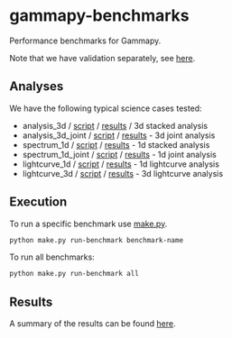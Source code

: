 # gammapy-benchmarks

Performance benchmarks for Gammapy.

Note that we have validation separately, see [here](../README.md).

## Analyses

We have the following typical science cases tested:

- analysis_3d / [script](analysis_3d.py) / [results](results/analysis_3d) / 3d stacked analysis
- analysis_3d_joint / [script](analysis_3d_joint.py) / [results](results/analysis_3d_joint) - 3d joint analysis
- spectrum_1d / [script](spectrum_1d.py) / [results](results/spectrum_1d) - 1d stacked analysis
- spectrum_1d_joint / [script](spectrum_1d_joint.py) / [results](results/spectrum_1d_joint) - 1d joint analysis
- lightcurve_1d / [script](lightcurve_1d.py) / [results](results/lightcurve_1d) - 1d lightcurve analysis
- lightcurve_3d / [script](lightcurve_3d.py) / [results](results/lightcurve_3d) - 3d lightcurve analysis

## Execution

To run a specific benchmark use [make.py](make.py).

```bash
python make.py run-benchmark benchmark-name
```

To run all benchmarks:
```bash
python make.py run-benchmark all
```

## Results

A summary of the results can be found [here](results/results.yaml).
